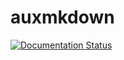 # auxmkdown
[![Documentation Status](https://readthedocs.org/projects/auxmkdown/badge/?version=latest)](https://auxmkdown.readthedocs.io/en/latest/?badge=latest)

